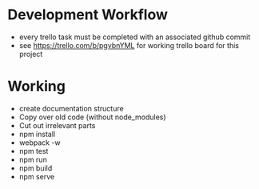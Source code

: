 # Development Workflow


- every trello task must be completed with an associated github commit
- see https://trello.com/b/pgvbnYML for working trello board for this project

# Working
- create documentation structure
- Copy over old code (without node_modules)
- Cut out irrelevant parts
- npm install
- webpack -w
- npm test
- npm run
- npm build
- npm serve
